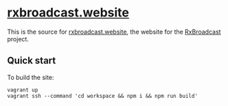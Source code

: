 [rxbroadcast.website](https://rxbroadcast.website)
==================================================

This is the source for [rxbroadcast.website](https://rxbroadcast.website), the website for the [RxBroadcast](https://github.com/whymarrh/RxBroadcast) project.

Quick start
-----------

To build the site:

    vagrant up
    vagrant ssh --command 'cd workspace && npm i && npm run build'
